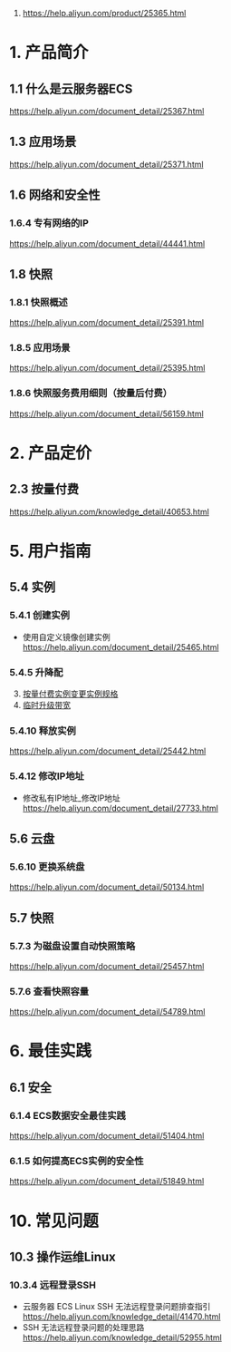 1. https://help.aliyun.com/product/25365.html


# 1. 产品简介
## 1.1 什么是云服务器ECS
https://help.aliyun.com/document_detail/25367.html
## 1.3 应用场景
https://help.aliyun.com/document_detail/25371.html
## 1.6 网络和安全性
### 1.6.4 专有网络的IP
https://help.aliyun.com/document_detail/44441.html
## 1.8 快照
### 1.8.1 快照概述
https://help.aliyun.com/document_detail/25391.html
### 1.8.5 应用场景
https://help.aliyun.com/document_detail/25395.html
### 1.8.6 快照服务费用细则（按量后付费）
https://help.aliyun.com/document_detail/56159.html
# 2. 产品定价
## 2.3 按量付费
https://help.aliyun.com/knowledge_detail/40653.html
# 5. 用户指南
## 5.4 实例
### 5.4.1 创建实例
* 使用自定义镜像创建实例
https://help.aliyun.com/document_detail/25465.html
### 5.4.5 升降配
3. [按量付费实例变更实例规格](https://help.aliyun.com/document_detail/60051.html)
5. [临时升级带宽](https://help.aliyun.com/document_detail/59717.html)
### 5.4.10 释放实例
https://help.aliyun.com/document_detail/25442.html
### 5.4.12 修改IP地址
* 修改私有IP地址_修改IP地址
https://help.aliyun.com/document_detail/27733.html
## 5.6 云盘
### 5.6.10 更换系统盘
https://help.aliyun.com/document_detail/50134.html
## 5.7 快照
### 5.7.3 为磁盘设置自动快照策略
https://help.aliyun.com/document_detail/25457.html
### 5.7.6 查看快照容量
https://help.aliyun.com/document_detail/54789.html
# 6. 最佳实践
## 6.1 安全
### 6.1.4 ECS数据安全最佳实践
https://help.aliyun.com/document_detail/51404.html
### 6.1.5 如何提高ECS实例的安全性
https://help.aliyun.com/document_detail/51849.html
# 10. 常见问题
## 10.3 操作运维Linux
### 10.3.4 远程登录SSH
* 云服务器 ECS Linux SSH 无法远程登录问题排查指引
https://help.aliyun.com/knowledge_detail/41470.html
* SSH 无法远程登录问题的处理思路
https://help.aliyun.com/knowledge_detail/52955.html